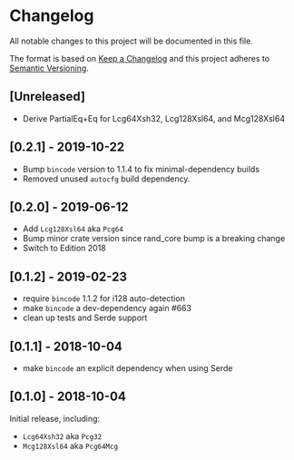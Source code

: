 # Changelog
All notable changes to this project will be documented in this file.

The format is based on [Keep a Changelog](http://keepachangelog.com/en/1.0.0/)
and this project adheres to [Semantic Versioning](https://semver.org/spec/v2.0.0.html).

## [Unreleased]
- Derive PartialEq+Eq for Lcg64Xsh32, Lcg128Xsl64, and Mcg128Xsl64

## [0.2.1] - 2019-10-22
- Bump `bincode` version to 1.1.4 to fix minimal-dependency builds
- Removed unused `autocfg` build dependency.

## [0.2.0] - 2019-06-12
- Add `Lcg128Xsl64` aka `Pcg64`
- Bump minor crate version since rand_core bump is a breaking change
- Switch to Edition 2018

## [0.1.2] - 2019-02-23
- require `bincode` 1.1.2 for i128 auto-detection
- make `bincode` a dev-dependency again #663
- clean up tests and Serde support

## [0.1.1] - 2018-10-04
- make `bincode` an explicit dependency when using Serde

## [0.1.0] - 2018-10-04
Initial release, including:

- `Lcg64Xsh32` aka `Pcg32`
- `Mcg128Xsl64` aka `Pcg64Mcg`
